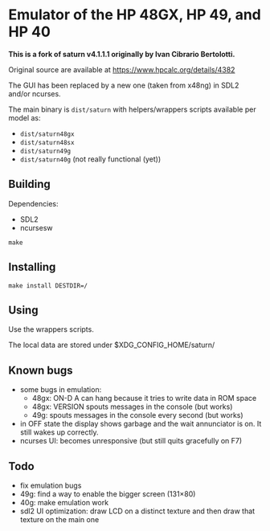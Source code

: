 # Emulator of the HP 48GX, HP 49, and HP 40

**This is a fork of saturn v4.1.1.1 originally by Ivan Cibrario Bertolotti.**

Original source are available at https://www.hpcalc.org/details/4382

The GUI has been replaced by a new one (taken from x48ng) in SDL2 and/or ncurses.

The main binary is `dist/saturn` with helpers/wrappers scripts available per model as:
* `dist/saturn48gx`
* `dist/saturn48sx`
* `dist/saturn49g`
* `dist/saturn40g` (not really functional (yet))

## Building

Dependencies:
- SDL2
- ncursesw


``` shell
make
```

## Installing
``` shell
make install DESTDIR=/
```

## Using
Use the wrappers scripts.

The local data are stored under $XDG_CONFIG_HOME/saturn<model>/

## Known bugs
- some bugs in emulation:
  - 48gx: ON-D A can hang because it tries to write data in ROM space
  - 48gx: VERSION spouts messages in the console (but works)
  - 49g: spouts messages in the console every second (but works)
- in OFF state the display shows garbage and the wait annunciator is on. It still wakes up correctly.
- ncurses UI: becomes unresponsive (but still quits gracefully on F7)

## Todo
- fix emulation bugs
- 49g: find a way to enable the bigger screen (131×80)
- 40g: make emulation work
- sdl2 UI optimization: draw LCD on a distinct texture and then draw that texture on the main one
